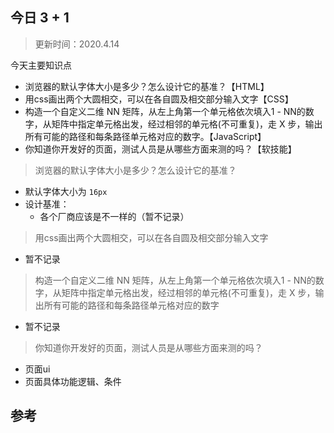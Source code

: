 ## 今日 3 + 1
> 更新时间：2020.4.14

今天主要知识点
* 浏览器的默认字体大小是多少？怎么设计它的基准？【HTML】
* 用css画出两个大圆相交，可以在各自圆及相交部分输入文字【CSS】
* 构造一个自定义二维 NN 矩阵，从左上角第一个单元格依次填入1 - NN的数字，从矩阵中指定单元格出发，经过相邻的单元格(不可重复)，走 X 步，输出所有可能的路径和每条路径单元格对应的数字。【JavaScript】
* 你知道你开发好的页面，测试人员是从哪些方面来测的吗？【软技能】

> 浏览器的默认字体大小是多少？怎么设计它的基准？
* 默认字体大小为 `16px`
* 设计基准：
  * 各个厂商应该是不一样的（暂不记录）

> 用css画出两个大圆相交，可以在各自圆及相交部分输入文字
* 暂不记录

> 构造一个自定义二维 NN 矩阵，从左上角第一个单元格依次填入1 - NN的数字，从矩阵中指定单元格出发，经过相邻的单元格(不可重复)，走 X 步，输出所有可能的路径和每条路径单元格对应的数字
* 暂不记录


> 你知道你开发好的页面，测试人员是从哪些方面来测的吗？
* 页面ui
* 页面具体功能逻辑、条件

## 参考

